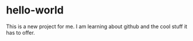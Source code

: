 # hello-world

This is a new project for me.
I am learning about github and the cool stuff it has to offer.
